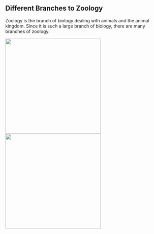 ## Different Branches to Zoology

Zoology is the branch of biology dealing with animals and the animal kingdom.  Since it is such a large branch of biology, there are many branches of zoology.

<img src="https://www.environmentalscience.org/wp-content/uploads/2015/02/mammalogist-300x200.jpg" width="300"/>
<img src="https://www.aboutbioscience.org/wp-content/uploads/2017/06/mammalogist.jpg" width="300"/>
